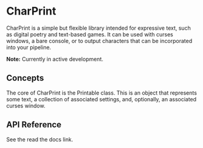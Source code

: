 # CharPrint

CharPrint is a simple but flexible library intended for expressive text, such as digital poetry and text-based games. It can be used with curses windows, a bare console, or to output characters that can be incorporated into your pipeline.

**Note:** Currently in active development.

## Concepts
The core of CharPrint is the Printable class. This is an object that represents some text, a collection of associated settings, and, optionally, an associated curses window.

## API Reference

See the read the docs link.
